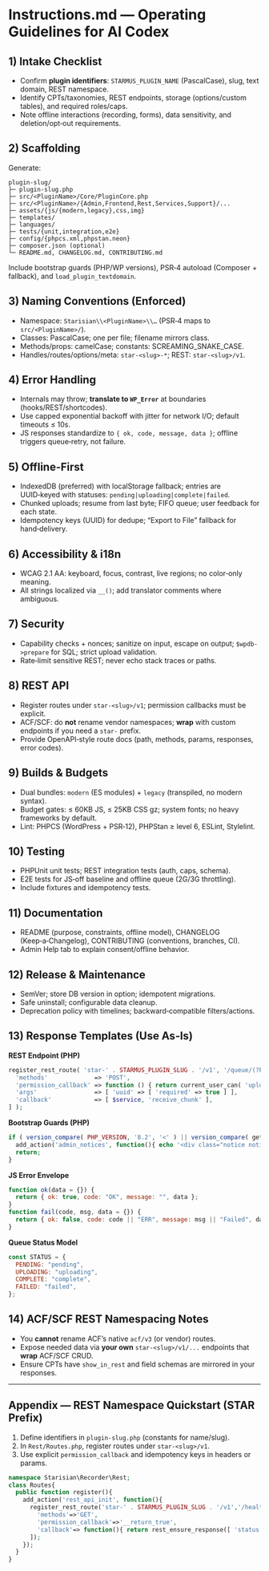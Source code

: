 # Instructions.md — Operating Guidelines for AI Codex

## 1) Intake Checklist

- Confirm **plugin identifiers**: `STARMUS_PLUGIN_NAME` (PascalCase), slug, text domain, REST namespace.
- Identify CPTs/taxonomies, REST endpoints, storage (options/custom tables), and required roles/caps.
- Note offline interactions (recording, forms), data sensitivity, and deletion/opt‑out requirements.

## 2) Scaffolding

Generate:

```
plugin-slug/
├─ plugin-slug.php
├─ src/<PluginName>/Core/PluginCore.php
├─ src/<PluginName>/{Admin,Frontend,Rest,Services,Support}/...
├─ assets/{js/{modern,legacy},css,img}
├─ templates/
├─ languages/
├─ tests/{unit,integration,e2e}
├─ config/{phpcs.xml,phpstan.neon}
├─ composer.json (optional)
└─ README.md, CHANGELOG.md, CONTRIBUTING.md
```

Include bootstrap guards (PHP/WP versions), PSR‑4 autoload (Composer + fallback), and `load_plugin_textdomain`.

## 3) Naming Conventions (Enforced)

- Namespace: `Starisian\\<PluginName>\\…` (PSR‑4 maps to `src/<PluginName>/`).
- Classes: PascalCase; one per file; filename mirrors class.
- Methods/props: camelCase; constants: SCREAMING_SNAKE_CASE.
- Handles/routes/options/meta: `star-<slug>-*`; REST: `star-<slug>/v1`.

## 4) Error Handling

- Internals may throw; **translate to `WP_Error`** at boundaries (hooks/REST/shortcodes).
- Use capped exponential backoff with jitter for network I/O; default timeouts ≤ 10s.
- JS responses standardize to `{ ok, code, message, data }`; offline triggers queue‑retry, not failure.

## 5) Offline‑First

- IndexedDB (preferred) with localStorage fallback; entries are UUID‑keyed with statuses: `pending|uploading|complete|failed`.
- Chunked uploads; resume from last byte; FIFO queue; user feedback for each state.
- Idempotency keys (UUID) for dedupe; “Export to File” fallback for hand‑delivery.

## 6) Accessibility & i18n

- WCAG 2.1 AA: keyboard, focus, contrast, live regions; no color‑only meaning.
- All strings localized via `__()`; add translator comments where ambiguous.

## 7) Security

- Capability checks + nonces; sanitize on input, escape on output; `$wpdb->prepare` for SQL; strict upload validation.
- Rate‑limit sensitive REST; never echo stack traces or paths.

## 8) REST API

- Register routes under `star-<slug>/v1`; permission callbacks must be explicit.
- ACF/SCF: do **not** rename vendor namespaces; **wrap** with custom endpoints if you need a `star-` prefix.
- Provide OpenAPI‑style route docs (path, methods, params, responses, error codes).

## 9) Builds & Budgets

- Dual bundles: `modern` (ES modules) + `legacy` (transpiled, no modern syntax).
- Budget gates: ≤ 60KB JS, ≤ 25KB CSS gz; system fonts; no heavy frameworks by default.
- Lint: PHPCS (WordPress + PSR‑12), PHPStan ≥ level 6, ESLint, Stylelint.

## 10) Testing

- PHPUnit unit tests; REST integration tests (auth, caps, schema).
- E2E tests for JS‑off baseline and offline queue (2G/3G throttling).
- Include fixtures and idempotency tests.

## 11) Documentation

- README (purpose, constraints, offline model), CHANGELOG (Keep‑a‑Changelog), CONTRIBUTING (conventions, branches, CI).
- Admin Help tab to explain consent/offline behavior.

## 12) Release & Maintenance

- SemVer; store DB version in option; idempotent migrations.
- Safe uninstall; configurable data cleanup.
- Deprecation policy with timelines; backward‑compatible filters/actions.

## 13) Response Templates (Use As‑Is)

**REST Endpoint (PHP)**

```php
register_rest_route( 'star-' . STARMUS_PLUGIN_SLUG . '/v1', '/queue/(?P<uuid>[A-Za-z0-9-]+)', [
  'methods'             => 'POST',
  'permission_callback' => function () { return current_user_can( 'upload_files' ); },
  'args'                => [ 'uuid' => [ 'required' => true ] ],
  'callback'            => [ $service, 'receive_chunk' ],
] );
```

**Bootstrap Guards (PHP)**

```php
if ( version_compare( PHP_VERSION, '8.2', '<' ) || version_compare( get_bloginfo('version'), '6.4', '<' ) ) {
  add_action('admin_notices', function(){ echo '<div class="notice notice-error"><p>' . esc_html__( 'Requires PHP 8.2+ and WP 6.4+.', 'star-slug' ) . '</p></div>'; });
  return;
}
```

**JS Error Envelope**

```js
function ok(data = {}) {
  return { ok: true, code: "OK", message: "", data };
}
function fail(code, msg, data = {}) {
  return { ok: false, code: code || "ERR", message: msg || "Failed", data };
}
```

**Queue Status Model**

```js
const STATUS = {
  PENDING: "pending",
  UPLOADING: "uploading",
  COMPLETE: "complete",
  FAILED: "failed",
};
```

## 14) ACF/SCF REST Namespacing Notes

- You **cannot** rename ACF’s native `acf/v3` (or vendor) routes.
- Expose needed data via **your own** `star-<slug>/v1/...` endpoints that **wrap** ACF/SCF CRUD.
- Ensure CPTs have `show_in_rest` and field schemas are mirrored in your responses.

---

## Appendix — REST Namespace Quickstart (STAR Prefix)

1. Define identifiers in `plugin-slug.php` (constants for name/slug).
2. In `Rest/Routes.php`, register routes under `star-<slug>/v1`.
3. Use explicit `permission_callback` and idempotency keys in headers or params.

```php
namespace Starisian\Recorder\Rest;
class Routes{
  public function register(){
    add_action('rest_api_init', function(){
      register_rest_route('star-' . STARMUS_PLUGIN_SLUG . '/v1','/health',[
        'methods'=>'GET',
        'permission_callback'=>'__return_true',
        'callback'=> function(){ return rest_ensure_response([ 'status'=>'ok','ts'=>time() ]); }
      ]);
    });
  }
}
```
